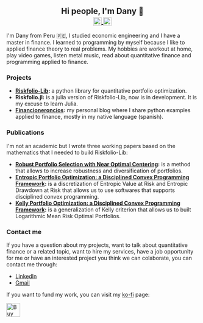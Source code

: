 <h2 align="center"> Hi people, I'm Dany 👋
<br>
<a href="https://www.linkedin.com/in/dany-cajas/" target="_blank">
  <img align="center" alt="Dany Cajas @LinkedIn" width="22px" src="https://cdn.jsdelivr.net/npm/simple-icons@v3/icons/linkedin.svg" />
</a>
  <a href="mailto:dcajasn@gmail.com" target="_blank">
  <img align="center" alt="Dany Cajas @Mail" width="22px" src="https://cdn.jsdelivr.net/npm/simple-icons@v3/icons/gmail.svg" />
</a>
</h2>

I'm Dany from Peru 🇵🇪, I studied economic engineering and I have a master in finance. I learned to programming by myself because I like to applied finance theory to real problems. My hobbies are workout at home, play video games, listen metal music, read about quantitative finance and programming applied to finance.

### Projects

- __[Riskfolio-Lib](https://github.com/dcajasn/Riskfolio-Lib):__ a python library for quantitative portfolio optimization.
- __Riskfolio.jl:__ is a julia version of Riskfolio-Lib, now is in development. It is my excuse to learn Julia.
- __[Financioneroncios](http://financioneroncios.wordpress.com/):__ my personal blog where I share python examples applied to finance, mostly in my native language (spanish).

### Publications

I'm not an academic but I wrote three working papers based on the mathematics that I needed to build Riskfolio-Lib:

- __[Robust Portfolio Selection with Near Optimal Centering](https://papers.ssrn.com/sol3/papers.cfm?abstract_id=3572435):__ is a method that allows to increase robustness and diversification of portfolios.
- __[Entropic Portfolio Optimization: a Disciplined Convex Programming Framework](https://papers.ssrn.com/sol3/papers.cfm?abstract_id=3792520):__ is a discretization of Entropic Value at Risk and Entropic Drawdown at Risk that allows us to use softwares that supports disciplined convex programming.
- __[Kelly Portfolio Optimization: a Disciplined Convex Programming Framework](https://papers.ssrn.com/sol3/papers.cfm?abstract_id=3833617):__ is a generalization of Kelly criterion that allows us to built Logarithmic Mean Risk Optimal Portfolios.

### Contact me

If you have a question about my projects, want to talk about quantitative finance or a related topic, want to hire my services, have a job opportunity for me or have an interested project you think we can colaborate, you can contact me through:

- [LinkedIn](https://www.linkedin.com/in/dany-cajas/)
- [Gmail](dcajasn@gmail.com)

If you want to fund my work, you can visit my [ko-fi](https://ko-fi.com/riskfolio) page:

<a href='https://ko-fi.com/B0B833SXD' target='_blank'><img height='36' style='border:0px;height:36px;' src='https://cdn.ko-fi.com/cdn/kofi1.png?v=2' border='0' alt='Buy Me a Coffee at ko-fi.com' /></a>
